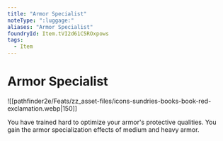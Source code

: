 ```yaml
---
title: "Armor Specialist"
noteType: ":luggage:"
aliases: "Armor Specialist"
foundryId: Item.tVI2d61C5ROxpows
tags:
  - Item
---
```


# Armor Specialist
![[pathfinder2e/Feats/zz_asset-files/icons-sundries-books-book-red-exclamation.webp|150]]

You have trained hard to optimize your armor's protective qualities. You gain the armor specialization effects of medium and heavy armor.
